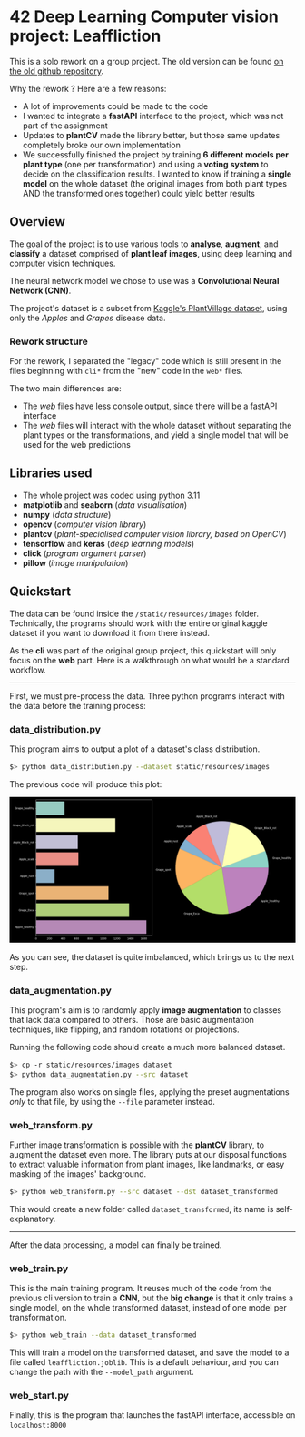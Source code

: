 # 42 Deep Learning Computer vision project: Leaffliction

This is a solo rework on a group project. The old version can be found <a href="https://github.com/thervieu/leaffliction">on the old github repository</a>.

Why the rework ? Here are a few reasons:
- A lot of improvements could be made to the code
- I wanted to integrate a **fastAPI** interface to the project, which was not part of the assignment
- Updates to **plantCV** made the library better, but those same updates completely broke our own implementation
- We successfully finished the project by training **6 different models per plant type** (one per transformation)
and using a **voting system** to decide on the classification results. I wanted to know if
training a **single model** on the whole dataset (the original images from both plant types AND
the transformed ones together) could yield better results

## Overview

The goal of the project is to use various tools to **analyse**, **augment**, and **classify** a
dataset comprised of **plant leaf images**, using deep learning and computer vision techniques.

The neural network model we chose to use was a **Convolutional Neural Network (CNN)**.

The project's dataset is a subset from <a href="https://www.kaggle.com/datasets/emmarex/plantdisease">Kaggle's PlantVillage dataset</a>,
using only the *Apples* and *Grapes* disease data.

### Rework structure

For the rework, I separated the "legacy" code which is still present in the files beginning with `cli*`
from the "new" code in the `web*` files.

The two main differences are:
- The *web* files have less console output, since there will be a fastAPI interface
- The *web* files will interact with the whole dataset without separating the plant types or the
transformations, and yield a single model that will be used for the web predictions

## Libraries used

* The whole project was coded using python 3.11
* **matplotlib** and **seaborn** (*data visualisation*)
* **numpy** (*data structure*)
* **opencv** (*computer vision library*)
* **plantcv** (*plant-specialised computer vision library, based on OpenCV*)
* **tensorflow** and **keras** (*deep learning models*)
* **click** (*program argument parser*)
* **pillow** (*image manipulation*)

## Quickstart

The data can be found inside the `/static/resources/images` folder. Technically, the programs should work with
the entire original kaggle dataset if you want to download it from there instead.

As the **cli** was part of the original group project, this quickstart will only focus on the **web** part. Here
is a walkthrough on what would be a standard workflow.

-----------------------

First, we must pre-process the data. Three python programs interact with the data before the training process:

### data_distribution.py

This program aims to output a plot of a dataset's class distribution.

```sh
$> python data_distribution.py --dataset static/resources/images
```

The previous code will produce this plot:

![data_distribution](./static/resources/data_distribution.png)

As you can see, the dataset is quite imbalanced, which brings us to the next step.

### data_augmentation.py

This program's aim is to randomly apply **image augmentation** to classes that lack data compared to others. Those are basic augmentation techniques, like flipping, and random rotations or projections.

Running the following code should create a much more balanced dataset.

```sh
$> cp -r static/resources/images dataset
$> python data_augmentation.py --src dataset
```

The program also works on single files, applying the preset augmentations *only* to that file, by using the `--file` parameter instead.

### web_transform.py

Further image transformation is possible with the **plantCV** library, to augment the dataset even more. The library puts at our disposal functions to extract valuable information from plant images, like landmarks, or easy masking of the images' background.

```sh
$> python web_transform.py --src dataset --dst dataset_transformed
```

This would create a new folder called `dataset_transformed`, its name is self-explanatory.

-----------------------

After the data processing, a model can finally be trained.

### web_train.py

This is the main training program. It reuses much of the code from the previous cli version to train a **CNN**, but the **big change** is that it only trains a single model, on the whole transformed dataset, instead of one model per transformation.

```sh
$> python web_train --data dataset_transformed
```

This will train a model on the transformed dataset, and save the model to a file called `leaffliction.joblib`. This is a default behaviour, and you can change the path with the `--model_path` argument.

### web_start.py

Finally, this is the program that launches the fastAPI interface, accessible on `localhost:8000`
